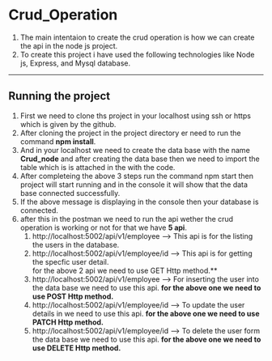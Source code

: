 # Crud_Operation
1) The main intentaion to create the crud operation is how we can create the api in the node js project.
2) To create this project i have used the following technologies like Node js, Express, and Mysql database.

---
## Running the project ##
1) First we need to clone ths project in your localhost using ssh or https which is given by the github.
2) After cloning the project in the project directory er need to run the command **npm install**.
3) And in your localhost we need to create the data base with the name **Crud_node** and after creating the data base then we need to import the table which is is attached in the with the code.
4) After completeing the above 3 steps run the command npm start then project will start running and in the console it will show that the data base connected successfully.
5) If the above message is displaying in the console then your database is connected.
6) after this in the postman we need to run the api wether the crud operation is working or not for that we have **5 api**.
    1) http://localhost:5002/api/v1/employee --> This api is for the listing the users in the database.
    2) http://localhost:5002/api/v1/employee/id --> This api is for  getting the specfic user detail.
        </br>for the above 2 api we need to use GET Http method.**
    3) http://localhost:5002/api/v1/employee --> For inserting the user into the data base we need to use this api.
        **for the above one we need to use POST Http method.**
    4) http://localhost:5002/api/v1/employee/id --> To update the user details in we need to use this api.
        **for the above one we need to use PATCH Http method.**
    5) http://localhost:5002/api/v1/employee/id  --> To delete the user form the data base we need to use this api.
        **for the above one we need to use DELETE Http method.**
